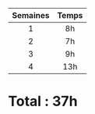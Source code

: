 | Semaines | Temps |
| :------: | :----: |
| 1 | 8h |
| 2 | 7h |
| 3 | 9h |
| 4 | 13h |

# Total : 37h

